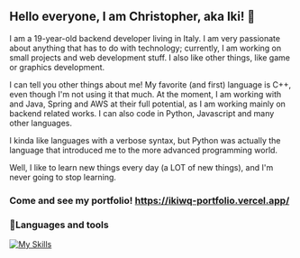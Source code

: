## Hello everyone, I am Christopher, aka Iki! 👋
I am a 19-year-old backend developer living in Italy. I am very passionate about anything that has to do with technology; currently, I am working on small projects and web development stuff. I also like other things, like game or graphics development.

I can tell you other things about me! My favorite (and first) language is C++, even though I'm not using it that much. At the moment, I am working with and Java, Spring and AWS at their full potential, as I am working mainly on backend related works. I can also code in Python, Javascript and many other languages. 

I kinda like languages with a verbose syntax, but Python was actually the language that introduced me to the more advanced programming world.

Well, I like to learn new things every day (a LOT of new things), and I'm never going to stop learning.

### Come and see my portfolio! https://ikiwq-portfolio.vercel.app/

### 🧰Languages and tools
 [![My Skills](https://skillicons.dev/icons?i=java,cpp,python,javascript,typescript,html,css,angular,rxjs,react,redux,spring,flask,nodejs,aws,mysql,firebase,mongodb,nginx,linux,unity,git&theme=light)](https://skillicons.dev)

<!--
**ikiwq/ikiwq** is a ✨ _special_ ✨ repository because its `README.md` (this file) appears on your GitHub profile.

Here are some ideas to get you started:

- 🔭 I’m currently working on ...
- 🌱 I’m currently learning ...
- 👯 I’m looking to collaborate on ...
- 🤔 I’m looking for help with ...
- 💬 Ask me about ...
- 📫 How to reach me: ...
- 😄 Pronouns: ...
- ⚡ Fun fact: ...
-->
